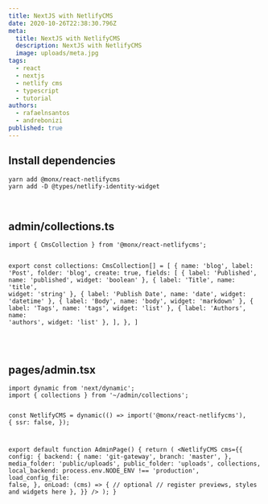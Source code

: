 ```yaml
---
title: NextJS with NetlifyCMS
date: 2020-10-26T22:38:30.796Z
meta:
  title: NextJS with NetlifyCMS
  description: NextJS with NetlifyCMS
  image: uploads/meta.jpg
tags:
  - react
  - nextjs
  - netlify cms
  - typescript
  - tutorial
authors:
  - rafaelnsantos
  - andrebonizi
published: true
---
```

<h2>Install dependencies</h2>
<pre class="language-javascript"><code>yarn add @monx/react-netlifycms
yarn add -D @types/netlify-identity-widget </code></pre>
<p>&nbsp;</p>
<h2>admin/collections.ts</h2>
<pre class="language-javascript"><code>import { CmsCollection } from '@monx/react-netlifycms';

export const collections: CmsCollection[] = [
  {
    name: 'blog',
    label: 'Post',
    folder: 'blog',
    create: true,
    fields: [
      { label: 'Published', name: 'published', widget: 'boolean' },
      { label: 'Title', name: 'title', widget: 'string' },
      { label: 'Publish Date', name: 'date', widget: 'datetime' },
      { label: 'Body', name: 'body', widget: 'markdown' },
      { label: 'Tags', name: 'tags', widget: 'list' },
      { label: 'Authors', name: 'authors', widget: 'list' },
    ],
  },
]</code></pre>
<p>&nbsp;</p>
<h2>pages/admin.tsx</h2>
<pre class="language-javascript"><code>import dynamic from 'next/dynamic';
import { collections } from '~/admin/collections';

const NetlifyCMS = dynamic(() =&gt; import('@monx/react-netlifycms'), {
  ssr: false,
});

export default function AdminPage() {
  return (
    &lt;NetlifyCMS 
      cms={{
        config: {
          backend: {
            name: 'git-gateway',
            branch: 'master',
          },
          media_folder: 'public/uploads',
          public_folder: 'uploads',
          collections,
          local_backend: process.env.NODE_ENV !== 'production',
          load_config_file: false,
        },
        onLoad: (cms) =&gt; {
          // optional
          // register previews, styles and widgets here
        },
      }}
    /&gt;
  );
}</code></pre>